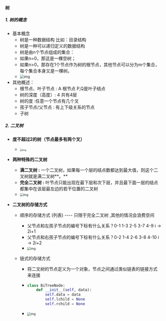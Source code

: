 #### 树

##### 1. 树的概念

* 基本概念
  * 树是一种数据结构 比如：目录结构
  * 树是一种可以递归定义的数据结构
  * 树是由n个节点组成的集合：
  * 如果n=0，那这是一棵空树；
  * 如果n>0，那存在1个节点作为树的根节点，其他节点可以分为m个集合，每个集合本身又是一棵树。
  * <img src="https://img2018.cnblogs.com/blog/1479985/201904/1479985-20190411204651746-1624599922.png" alt="img" style="zoom:80%;" />
* 其他概述：
  * 根节点、叶子节点 : A 根节点  P,Q是叶子结点
  * 树的深度（高度）: 4 共有4层
  * 树的度 :任意一个节点有几个叉
  * 孩子节点/父节点 : 有上下级关系的节点
  * 子树

##### 2.  二叉树

* **度不超过2的树（节点最多有两个叉）**
  * <img src="https://img2018.cnblogs.com/blog/1479985/201904/1479985-20190411210145277-541640609.png" alt="img" style="zoom:50%;" />
* **两种特殊的二叉树**
  * **满二叉树 :** 一个二叉树，如果每一个层的结点数都达到最大值，则这个二叉树就是满二叉树**。**
  * **完全二叉树 :** 叶节点只能出现在最下层和次下层，并且最下面一层的结点都集中在该层最左边的若干位置的二叉树 
  * <img src="https://img2018.cnblogs.com/blog/1479985/201904/1479985-20190411210410051-1222576422.png" alt="img" style="zoom:67%;" />





* **二叉树的存储方式**

  * 顺序的存储方式 (列表) ---- 只限于完全二叉树 ,其他的情况会浪费空间

    * 父节点和左孩子节点的编号下标有什么关系？0-1 1-3 2-5 3-7 4-9   i -> 2i+1
    * 父节点和右孩子节点的编号下标有什么关系？0-2 1-4 2-6 3-8 4-10  i -> 2i+2
    * <img src="https://img2018.cnblogs.com/blog/1479985/201904/1479985-20190411210750236-1283860204.png" alt="img" style="zoom:67%;" />

  * 链式的存储方式

    * 将二叉树的节点定义为一个对象，节点之间通过类似链表的链接方式来连接

    * ```python
      class BiTreeNode:
          def __init__(self, data):
              self.data = data
              self.lchild = None
              self.rchild = None
      ```

    * <img src="https://img2018.cnblogs.com/blog/1479985/201904/1479985-20190411211706078-1264961264.png" alt="img" style="zoom:67%;" />